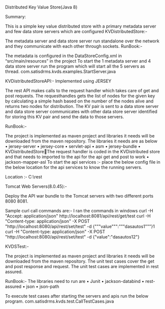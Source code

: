 Distributed Key Value Store(Java 8)

Summary:

This is a simple key value distributed store with a primary metadata server and few data store servers which are configured
KVDistributedStore:-

The metadata server and data store server run standalone over the network and they communicate with each other through sockets.
RunBook:-

The metadata is configured in the DataStoreConfig.xml in “src/main/resources” in the project
To start the 1 metadata server and 4 data store server run the program which will start all the 5 servers as thread.
com.satisdrms.kvds.examples.StartServer.java


KVDistributedStoreAPI:- Implemented using JERSEY 

The rest API makes calls to the request handler which takes care of get and post requests.
The requesthandles gets the list of nodes for the given key by calculating a simple hash based on the number of the nodes alive and returns two nodes for distribution.
The KV pair is sent to a data store server and data store server communicates with other data store server identified for storing this KV pair and send the data to those servers.

RunBook:-

The project is implemented as maven project and libraries it needs will be downloaded from the maven repository. The libraries it needs are as below
•	jersey-server
•	jersey-core
•	servlet-api
•	asm
•	jersey-bundle
•	KVDistributedStoreThe request handler is coded in the KVDistributed store and that needs to imported to the api for the api get and post to work
•	jackson-mapper-asl
To start the api services :- place the below config file in the below location for the api services to know the running servers.
 
Location :- C:\rest

Tomcat Web Servers(8.0.45):-

Deploy the API war bundle to the Tomcat servers with two different ports 8080 8081.


Sample curl call commands are:- I ran the commands in windows
curl -H "Accept: application/json" http://localhost:8081/api/rest/get/test
curl -H "Content-type: application/json" -X POST "http://localhost:8080/api/rest/set/test" -d {"""value""":"""dasautos1"""}1
curl -H "Content-type: application/json" -X POST "http://localhost:8080/api/rest/set/test" -d {\"value\":\"dasautos12\"}

KVDSTest:-

The project is implemented as maven project and libraries it needs will be downloaded from the maven repository.
The unit test cases cover the get and post response and request.
The unit test cases are implemented in rest assured.

RunBook:-
The libraries need to run are 
•	Junit
•	jackson-databind
•	rest-assured
•	json
•	json-path

To execute test cases after starting the servers and apis run the below program.
com.satisdrms.kvds.test.CallTestCases.java


